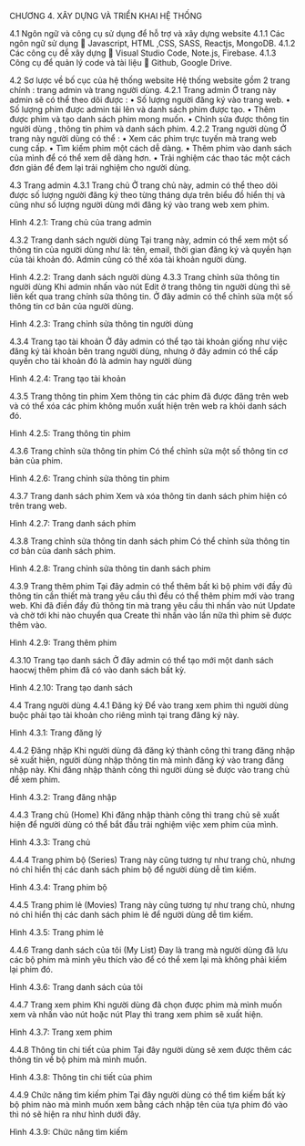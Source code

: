 CHƯƠNG 4. XÂY DỰNG VÀ TRIỂN KHAI HỆ THỐNG

4.1 Ngôn ngữ và công cụ sử dụng để hỗ trợ và xây dựng website
4.1.1 Các ngôn ngữ sử dụng
	Javascript, HTML ,CSS, SASS, Reactjs, MongoDB.
4.1.2 Các công cụ để xây dựng
	Visual Studio Code, Note.js, Firebase.
4.1.3 Công cụ để quản lý code và tài liệu
	Github, Google Drive.

4.2 Sơ lược về bố cục của hệ thống website
Hệ thống website gồm 2 trang chính : trang admin và trang người dùng.
4.2.1 Trang admin
Ở trang này admin sẽ có thể theo dõi được :
•	Số lượng người đăng ký vào trang web.
•	Số lượng phim được admin tải lên và danh sách phim được tạo.
•	Thêm được phim và tạo danh sách phim mong muốn.
•	Chỉnh sửa được thông tin người dùng , thông tin phim và danh sách phim.
4.2.2 Trang người dùng
Ở trang này người dùng có thể :
•	Xem các phim trực tuyến mà trang web cung cấp.
•	Tìm kiếm phim một cách dễ dàng.
•	Thêm phim vào danh sách của mình để có thể xem dễ dàng hơn.
•	Trải nghiệm các thao tác một cách đơn giản để đem lại trải nghiệm cho người dùng.

4.3 Trang admin
4.3.1 Trang chủ
Ở trang chủ này, admin có thể theo dõi được số lượng người đăng ký theo từng tháng dựa trên biểu đồ hiển thị và cũng như số lượng người dùng mới đăng ký vào trang web xem phim.
 
Hình 4.2.1: Trang chủ của trang admin

4.3.2 Trang danh sách người dùng
Tại trang này, admin có thể xem một số thông tin của người dùng như là: tên, email, thời gian đăng ký và quyền hạn của tài khoản đó. Admin cũng có thể xóa tài khoản người dùng.
 
Hình 4.2.2: Trang danh sách người dùng
4.3.3 Trang chỉnh sửa thông tin người dùng
Khi admin nhấn vào nút Edit ở trang thông tin người dùng thì sẽ liên kết qua trang chỉnh sửa thông tin. Ở đây admin có thể chỉnh sửa một số thông tin cơ bản của người dùng.

Hình 4.2.3: Trang chỉnh sửa thông tin người dùng 

4.3.4 Trang tạo tài khoản
Ở đây admin có thể tạo tài khoản giống như việc đăng ký tài khoản bên trang người dùng, nhưng ở đây admin có thể cấp quyền cho tài khoản đó là admin hay người dùng 

Hình 4.2.4: Trang tạo tài khoản

4.3.5 Trang thông tin phim
Xem thông tin các phim đã được đăng trên web và có thể xóa các phim không muốn xuất hiện trên web ra khỏi danh sách đó. 

Hình 4.2.5: Trang thông tin phim

4.3.6 Trang chỉnh sửa thông tin phim
Có thể chỉnh sửa một số thông tin cơ bản của phim.

 Hình 4.2.6: Trang chỉnh sửa thông tin phim
 
4.3.7 Trang danh sách phim
Xem và xóa thông tin danh sách phim hiện có trên trang web.

 Hình 4.2.7: Trang danh sách phim

4.3.8 Trang chỉnh sửa thông tin danh sách phim
Có thể chỉnh sửa thông tin cơ bản của danh sách phim.

 Hình 4.2.8: Trang chỉnh sửa thông tin danh sách phim

4.3.9 Trang thêm phim
Tại đây admin có thể thêm bất kì bộ phim với đầy đủ thông tin cần thiết mà trang yêu cầu thì đều có thể thêm phim mới vào trang web.
Khi đã điền đầy đủ thông tin mà trang yêu cầu thì nhấn vào nút Update và chờ tới khi nào chuyển qua Create thì nhấn vào lần nữa thì phim sẽ được thêm vào.

 Hình 4.2.9: Trang thêm phim

4.3.10 Trang tạo danh sách
Ở đây admin có thể tạo mới một danh sách haocwj thêm phim đã có vào danh sách bất kỳ.

 Hình 4.2.10: Trang tạo danh sách

4.4 Trang người dùng
4.4.1 Đăng ký
Để vào trang xem phim thì người dùng buộc phải tạo tài khoản cho riêng mình tại trang đăng ký này.
 
Hình 4.3.1: Trang đăng lý

4.4.2 Đăng nhập
Khi người dùng đã đăng ký thành công thì trang đăng nhập sẽ xuất hiện, người dùng nhập thông tin mà mình đăng ký vào trang đăng nhập này. Khi đăng nhập thành công thì người dùng sẽ được vào trang chủ để xem phim.
 
Hình 4.3.2: Trang đăng nhập

4.4.3 Trang chủ (Home)
Khi đăng nhập thành công thì trang chủ sẽ xuất hiện để người dùng có thể bắt đầu trải nghiệm việc xem phim của mình.
 
Hình 4.3.3: Trang chủ

4.4.4 Trang phim bộ (Series)
Trang này cũng tương tự như trang chủ, nhưng nó chỉ hiển thị các danh sách phim bộ để người dùng dễ tìm kiếm.
 
Hình 4.3.4: Trang phim bộ

4.4.5 Trang phim lẻ (Movies)
Trang này cũng tương tự như trang chủ, nhưng nó chỉ hiển thị các danh sách phim lẻ để người dùng dễ tìm kiếm.
 
Hình 4.3.5: Trang phim lẻ

4.4.6 Trang danh sách của tôi (My List)
Đay là trang mà người dùng đã lưu các bộ phim mà mình yêu thích vào để có thể xem lại mà không phải kiếm lại phim đó.
 
Hình 4.3.6: Trang danh sách của tôi

4.4.7 Trang xem phim
Khi người dùng đã chọn được phim mà mình muốn xem và nhấn vào nút 
hoặc nút Play thì trang xem phim sẽ xuất hiện.
 
Hình 4.3.7: Trang xem phim

4.4.8 Thông tin chi tiết của phim 
Tại đây người dùng sẽ xem được thêm các thông tin về bộ phim mà mình muốn.
 
Hình 4.3.8: Thông tin chi tiết của phim

4.4.9 Chức năng tìm kiếm phim
Tại đây người dùng có thể tìm kiếm bất kỳ bộ phim nào mà mình muốn xem bằng cách nhập tên của tựa phim đó vào thì nó sẽ hiện ra như hình dưới đây.
 
Hình 4.3.9: Chức năng tìm kiếm
 
